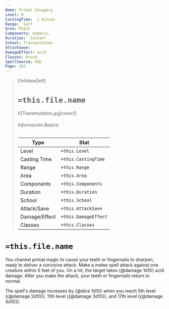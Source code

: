 ```yaml
---
Name: Primal Savagery
Level: 0
CastingTime:  1 Action 
Range:  Self
Area: Point
Components: Somatic, 
Duration:  Instant  
School: Transmutation
AttackSave: 
DamageEffect: acid
Classes: Druid, 
SpellSource: XGE
Page: 163
---
```


>[!infobox|left]
># `=this.file.name`
>![[Transmutation.jpg|cover]]
> ###### Información Basica
> Type |  Stat |
> ---|---|
> Level | `=this.Level` |
> Casting Time | `=this.CastingTime` |
> Range | `=this.Range` |
> Area | `=this.Area` |
> Components | `=this.Components` |
> Duration | `=this.Duration` |
> School | `=this.School` |
> Attack/Save | `=this.AttackSave` |
> Damage/Effect | `=this.DamageEffect` |
> Classes | `=this.Classes` |

# `=this.file.name`
You channel primal magic to cause your teeth or fingernails to sharpen, ready to deliver a corrosive attack. Make a melee spell attack against one creature within 5 feet of you. On a hit, the target takes {@damage 1d10} acid damage. After you make the attack, your teeth or fingernails return to normal.

The spell&#x27;s damage increases by {@dice 1d10} when you reach 5th level ({@damage 2d10}), 11th level ({@damage 3d10}), and 17th level ({@damage 4d10}).



 


 


